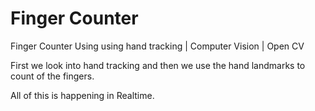 # Finger Counter

Finger Counter Using using hand tracking | Computer Vision | Open CV

First we look into hand tracking and then we use the hand landmarks to count of the fingers.

All of this is happening in Realtime.

